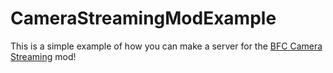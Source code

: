 # CameraStreamingModExample
This is a simple example of how you can make a server for the [BFC Camera Streaming](https://www.curseforge.com/minecraft/mc-mods/bfc-camera-streaming) mod!
